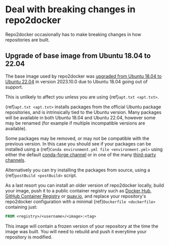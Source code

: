 # Deal with breaking changes in repo2docker

Repo2docker occasionally has to make breaking changes in how repositories are built.

## Upgrade of base image from Ubuntu 18.04 to 22.04

The base image used by repo2docker was [upgraded from Ubuntu 18.04 to Ubuntu 22.04](https://github.com/jupyterhub/repo2docker/pull/1287) in version 2023.10.0 due to Ubuntu 18.04 going out of support.

This is unlikely to affect you unless you are using {ref}`apt.txt <apt.txt>`.

{ref}`apt.txt <apt.txt>` installs packages from the official Ubuntu package repositories, and is intrinsically tied to the Ubuntu version.
Many packages will be available in both Ubuntu 18.04 and Ubuntu 22.04, however some may be renamed (for example if multiple incompatible versions are available).

Some packages may be removed, or may not be compatible with the previous version.
In this case you should see if your packages can be installed using a {ref}`Conda environment.yml file <environment.yml>` using either the default [conda-forge channel](https://conda-forge.org/feedstock-outputs/) or in one of the many [third-party channels](https://docs.conda.io/projects/conda/en/latest/user-guide/concepts/channels.html).

Alternatively you can try installing the packages from source, using a {ref}`postBuild <postBuild>` script.

As a last resort you can install an older version of repo2docker locally, build your image, push it to a public container registry such as [Docker Hub](https://hub.docker.com/), [GitHub Container Registry](https://docs.github.com/en/packages/guides/about-github-container-registry) or [quay.io](https://quay.io/), and replace your repository's repo2docker configuration with a minimal {ref}`Dockerfile <dockerfile>` containing just:

```dockerfile
FROM <registry>/<username>/<image>:<tag>
```

This image will contain a frozen version of your repository at the time the image was built.
You will need to rebuild and push it everytime your repository is modified.
